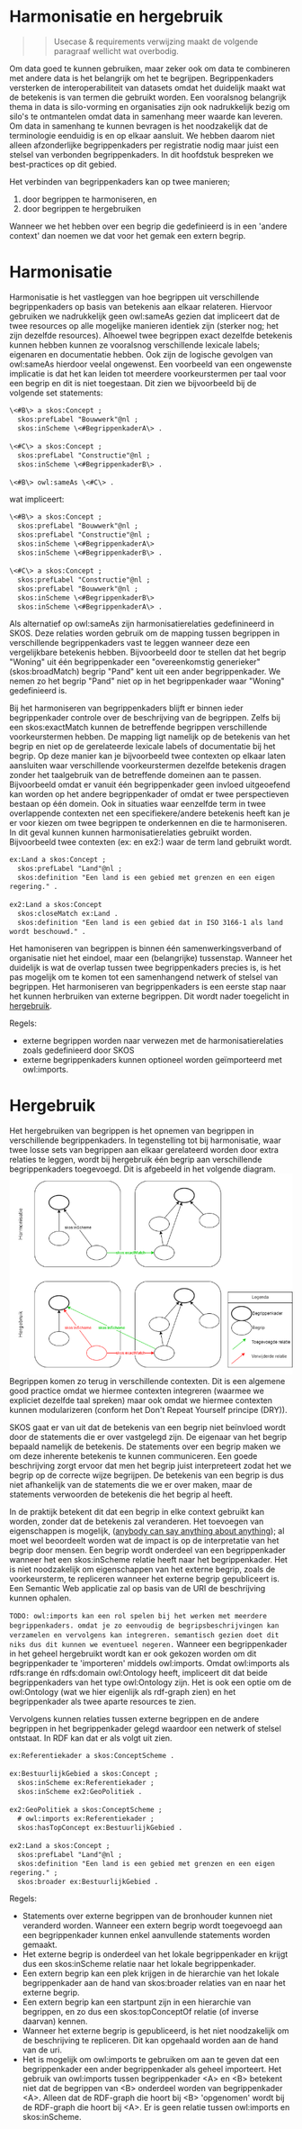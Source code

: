 # Harmonisatie en hergebruik
>> Usecase & requirements verwijzing maakt de volgende paragraaf wellicht wat overbodig.

Om data goed te kunnen gebruiken, maar zeker ook om data te combineren met andere data is het belangrijk om het te begrijpen. 
Begrippenkaders versterken de interoperabiliteit van datasets omdat het duidelijk maakt wat de betekenis is van termen die gebruikt worden.
Een vooralsnog belangrijk thema in data is silo-vorming en organisaties zijn ook nadrukkelijk bezig om silo's te ontmantelen omdat data in samenhang meer waarde kan leveren. Om data in samenhang te kunnen bevragen is het noodzakelijk dat de terminologie eenduidig is en op elkaar aansluit. We hebben daarom niet alleen afzonderlijke begrippenkaders per registratie nodig maar juist een stelsel van verbonden begrippenkaders. In dit hoofdstuk bespreken we best-practices op dit gebied.

Het verbinden van begrippenkaders kan op twee manieren; 
1) door begrippen te harmoniseren, en
2) door begrippen te hergebruiken
  
Wanneer we het hebben over een begrip die gedefinieerd is in een 'andere context' dan noemen we dat voor het gemak een extern begrip. 

# Harmonisatie
Harmonisatie is het vastleggen van hoe begrippen uit verschillende begrippenkaders op basis van betekenis aan elkaar relateren. 
Hiervoor gebruiken we nadrukkelijk geen owl:sameAs gezien dat impliceert dat de twee resources op alle mogelijke manieren identiek zijn (sterker nog; het zijn dezelfde resources). Alhoewel twee begrippen exact dezelfde betekenis kunnen hebben kunnen ze vooralsnog verschillende lexicale labels; eigenaren en documentatie hebben. Ook zijn de logische gevolgen van owl:sameAs hierdoor veelal ongewenst. Een voorbeeld van een ongewenste implicatie is dat het kan leiden tot meerdere voorkeurstermen per taal voor een begrip en dit is niet toegestaan. Dit zien we bijvoorbeeld bij de volgende set statements:

```
\<#B\> a skos:Concept ;
  skos:prefLabel "Bouwwerk"@nl ;
  skos:inScheme \<#BegrippenkaderA\> .

\<#C\> a skos:Concept ;
  skos:prefLabel "Constructie"@nl ;
  skos:inScheme \<#BegrippenkaderB\> .

\<#B\> owl:sameAs \<#C\> .
```
wat impliceert:
```
\<#B\> a skos:Concept ;
  skos:prefLabel "Bouwwerk"@nl ;
  skos:prefLabel "Constructie"@nl ;
  skos:inScheme \<#BegrippenkaderA\> 
  skos:inScheme \<#BegrippenkaderB\> .

\<#C\> a skos:Concept ;
  skos:prefLabel "Constructie"@nl ;
  skos:prefLabel "Bouwwerk"@nl ;
  skos:inScheme \<#BegrippenkaderB\>
  skos:inScheme \<#BegrippenkaderA\> .
```

Als alternatief op owl:sameAs zijn harmonisatierelaties gedefinineerd in SKOS. Deze relaties worden gebruik om de mapping tussen begrippen in verschillende begrippenkaders vast te leggen wanneer deze een vergelijkbare betekenis hebben. Bijvoorbeeld door te stellen dat het begrip "Woning" uit één begrippenkader een "overeenkomstig generieker" (skos:broadMatch) begrip "Pand" kent uit een ander begrippenkader.
We nemen zo het begrip "Pand" niet op in het begrippenkader waar "Woning" gedefinieerd is.

Bij het harmoniseren van begrippenkaders blijft er binnen ieder begrippenkader controle over de beschrijving van de begrippen. Zelfs bij een skos:exactMatch kunnen de betreffende begrippen verschillende voorkeurstermen hebben. De mapping ligt namelijk op de betekenis van het begrip en niet op de gerelateerde lexicale labels of documentatie bij het begrip. Op deze manier kan je bijvoorbeeld twee contexten op elkaar laten aansluiten waar verschillende voorkeurstermen dezelfde betekenis dragen zonder het taalgebruik van de betreffende domeinen aan te passen. Bijvoorbeeld omdat er vanuit één begrippenkader geen invloed uitgeoefend kan worden op het andere begrippenkader of omdat er twee perspectieven bestaan op één domein.
Ook in situaties waar eenzelfde term in twee overlappende contexten net een specifiekere/andere betekenis heeft kan je er voor kiezen om twee begrippen te onderkennen en die te harmoniseren. In dit geval kunnen kunnen harmonisatierelaties gebruikt worden. Bijvoorbeeld twee contexten (ex: en ex2:) waar de term land gebruikt wordt. 

```
ex:Land a skos:Concept ;
  skos:prefLabel "Land"@nl ;
  skos:definition "Een land is een gebied met grenzen en een eigen regering." .

ex2:Land a skos:Concept
  skos:closeMatch ex:Land .
  skos:definition "Een land is een gebied dat in ISO 3166-1 als land wordt beschouwd." .
```
Het hamoniseren van begrippen is binnen één samenwerkingsverband of organisatie niet het eindoel, maar een (belangrijke) tussenstap. Wanneer het duidelijk is wat de overlap tussen twee begrippenkaders precies is, is het pas mogelijk om te komen tot een samenhangend netwerk of stelsel van begrippen. Het harmoniseren van begrippenkaders is een eerste stap naar het kunnen herbruiken van externe begrippen. Dit wordt nader toegelicht in [hergebruik](#hergebruik).

Regels:
- externe begrippen worden naar verwezen met de harmonisatierelaties zoals gedefinieerd door SKOS
- externe begrippenkaders kunnen optioneel worden geïmporteerd met owl:imports.

# Hergebruik
Het hergebruiken van begrippen is het opnemen van begrippen in verschillende begrippenkaders. In tegenstelling tot bij harmonisatie, waar twee losse sets van begrippen aan elkaar gerelateerd worden door extra relaties te leggen, wordt bij hergebruik één begrip aan verschillende begrippenkaders toegevoegd. Dit is afgebeeld in het volgende diagram.
![](/respec/afbeeldingen/hergebruik.png "hergebruik")
Begrippen komen zo terug in verschillende contexten. Dit is een algemene good practice omdat we hiermee contexten integreren (waarmee we expliciet dezelfde taal spreken) maar ook omdat we hiermee contexten kunnen modularizeren (conform het Don't Repeat Yourself principe (DRY)).

SKOS gaat er van uit dat de betekenis van een begrip niet beïnvloed wordt door de statements die er over vastgelegd zijn. De eigenaar van het begrip bepaald namelijk de betekenis. De statements over een begrip maken we om deze inherente betekenis te kunnen communiceren. Een goede beschrijving zorgt ervoor dat men het begrip juist interpreteert zodat het we begrip op de correcte wijze begrijpen. De betekenis van een begrip is dus niet afhankelijk van de statements die we er over maken, maar de statements verwoorden de betekenis die het begrip al heeft. 

In de praktijk betekent dit dat een begrip in elke context gebruikt kan worden, zonder dat de betekenis zal veranderen. Het toevoegen van eigenschappen is mogelijk, ([anybody can say anything about anything](https://www.w3.org/TR/rdf-concepts/#section-anyone)); al moet wel beoordeelt worden wat de impact is op de interpretatie van het begrip door mensen. Een begrip wordt onderdeel van een begrippenkader wanneer het een skos:inScheme relatie heeft naar het begrippenkader. Het is niet noodzakelijk om eigenschappen van het externe begrip, zoals de voorkeursterm, te repliceren wanneer het externe begrip gepubliceert is. Een Semantic Web applicatie zal op basis van de URI de beschrijving kunnen ophalen. 

```TODO: owl:imports kan een rol spelen bij het werken met meerdere begrippenkaders. omdat je zo eenvoudig de begripsbeschrijvingen kan verzamelen en vervolgens kan integreren. semantisch gezien doet dit niks dus dit kunnen we eventueel negeren.```
Wanneer een begrippenkader in het geheel hergebruikt wordt kan er ook gekozen worden om dit begrippenkader te 'importeren' middels owl:imports. Omdat owl:imports als rdfs:range én rdfs:domain owl:Ontology heeft, impliceert dit dat beide begrippenkaders van het type owl:Ontology zijn. Het is ook een optie om de owl:Ontology (wat we hier eigenlijk als rdf-graph zien) en het begrippenkader als twee aparte resources te zien. 

Vervolgens kunnen relaties tussen externe begrippen en de andere begrippen in het begrippenkader gelegd waardoor een netwerk of stelsel ontstaat. In RDF kan dat er als volgt uit zien.
```
ex:Referentiekader a skos:ConceptScheme .

ex:BestuurlijkGebied a skos:Concept ;
  skos:inScheme ex:Referentiekader ;
  skos:inScheme ex2:GeoPolitiek .

ex2:GeoPolitiek a skos:ConceptScheme ;
  # owl:imports ex:Referentiekader ;
  skos:hasTopConcept ex:BestuurlijkGebied .

ex2:Land a skos:Concept ;
  skos:prefLabel "Land"@nl ;
  skos:definition "Een land is een gebied met grenzen en een eigen regering." ;
  skos:broader ex:BestuurlijkGebied .
```

Regels:
- Statements over externe begrippen van de bronhouder kunnen niet veranderd worden. Wanneer een extern begrip wordt toegevoegd aan een begrippenkader kunnen enkel aanvullende statements worden gemaakt.
- Het externe begrip is onderdeel van het lokale begrippenkader en krijgt dus een skos:inScheme relatie naar het lokale begrippenkader.
- Een extern begrip kan een plek krijgen in de hierarchie van het lokale begrippenkader aan de hand van skos:broader relaties van en naar het externe begrip.
- Een extern begrip kan een startpunt zijn in een hierarchie van begrippen, en zo dus een skos:topConceptOf relatie (of inverse daarvan) kennen.
- Wanneer het externe begrip is gepubliceerd, is het niet noodzakelijk om de beschrijving te repliceren. Dit kan opgehaald worden aan de hand van de uri.
- Het is mogelijk om owl:imports te gebruiken om aan te geven dat een begrippenkader een ander begrippenkader als geheel importeert. Het gebruik van owl:imports tussen begrippenkader \<A\> en \<B\> betekent niet dat de begrippen van \<B\> onderdeel worden van begrippenkader \<A\>. Alleen dat de RDF-graph die hoort bij \<B\> 'opgenomen' wordt bij de RDF-graph die hoort bij \<A\>. Er is geen relatie tussen owl:imports en skos:inScheme.
